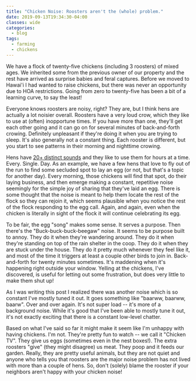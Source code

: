 ```yaml
---
title: "Chicken Noise: Roosters aren't the (whole) problem."
date: 2019-09-13T19:34:30-04:00
classes: wide
categories:
  - blog
tags:
  - farming
  - chickens
---
```


We have a flock of twenty-five chickens (including 3 roosters) of mixed ages. We inherited some from the previous owner of our property and the rest have arrived as surprise babies and feral captures. Before we moved to Hawai'i I had wanted to raise chickens, but there was never an opportunity due to HOA restrictions. Going from zero to twenty-five has been a bit of a learning curve, to say the least!

Everyone knows roosters are noisy, right? They are, but I think hens are actually a lot noisier overall. Roosters have a very loud crow, which they like to use at (often) inopportune times. If you have more than one, they'll get each other going and it can go on for several minutes of back-and-forth crowing. Definitely unpleasant if they're doing it when you are trying to sleep. It's also generally not a constant thing. Each rooster is different, but you start to see patterns in their morning and nighttime crowing.

Hens have [20+ distinct sounds][1] and they like to use them for hours at a time. Every. Single. Day. As an example, we have a few hens that love to fly out of the run to find some secluded spot to lay an egg (or not, but that's a topic for another day). Every morning, those chickens will find that spot, do their laying business, and then emerge making a constant, repetitive noise seemingly for the simple joy of sharing that they've laid an egg. There is some thought that the noise is meant to help them locate the rest of the flock so they can rejoin it, which seems plausible when you notice the rest of the flock responding to the egg call. Again, and again, even when the chicken is literally in sight of the flock it will continue celebrating its egg.

To be fair, the egg "song" makes some sense. It serves a purpose. Then there's the "Buck-buck-buck-beegaw" noise. It seems to be purpose built to annoy. They do it when they're wandering around. They do it when they're standing on top of the rain shelter in the coop. They do it when they are stuck under the house. They do it pretty much whenever they feel like it, and most of the time it triggers at least a couple other birds to join in. Back-and-forth for twenty minutes sometimes. It's maddening when it's happening right outside your window. Yelling at the chickens, I've discovered, is useful for letting out some frustration, but does very little to make them shut up!

As I was writing this post I realized there was another noise which is so constant I've mostly tuned it out. It goes something like "baarww, baarww, baarw". Over and over again. It's not super load -- it's more of a background noise. While it's good that I've been able to mostly tune it out, it's not exactly exciting that there is a constant low-level chatter. 

Based on what I've said so far it might make it seem like I'm unhappy with having chickens. I'm not. They're pretty fun to watch -- we call it "Chicken TV". They give us eggs (sometimes even in the nest boxes!). The extra roosters "give" (they might disagree) us meat. They poop and it feeds our garden. Really, they are pretty useful animals, but they are not quiet and anyone who tells you that roosters are the major noise problem has not lived with more than a couple of hens. So, don't (solely) blame the rooster if your neighbors aren't happy with your chicken noise!

[1]: https://www.thehappychickencoop.com/chicken-noises-and-sounds/


